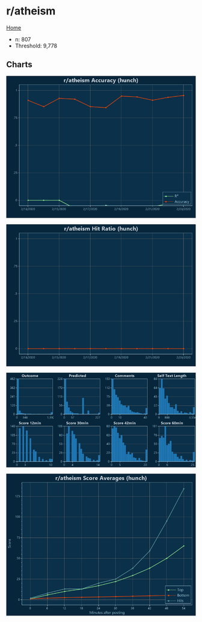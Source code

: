 # r/atheism

[Home](../index.md)

* n: 807
* Threshold: 9,778

## Charts

![r/atheism R² (hunch)](../images/hunch_atheism_Accuracy.png "r/atheism R² (hunch)")

![r/atheism Hit Ratio (hunch)](../images/hunch_atheism_HitRatio.png "r/atheism Hit Ratio (hunch)")

![r/atheism Distributions (hunch)](../images/hunch_atheism_Distributions.png "r/atheism Distributions (hunch)")

![r/atheism Score Averages (hunch)](../images/hunch_atheism_Scores.png "r/atheism Score Averages (hunch)")

